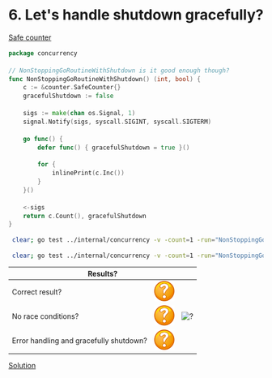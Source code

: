 # 6. Let's handle shutdown gracefully?

[Safe counter](counter/safe.md)

```go
package concurrency

// NonStoppingGoRoutineWithShutdown is it good enough though?
func NonStoppingGoRoutineWithShutdown() (int, bool) {
	c := &counter.SafeCounter{}
	gracefulShutdown := false

	sigs := make(chan os.Signal, 1)
	signal.Notify(sigs, syscall.SIGINT, syscall.SIGTERM)

	go func() {
		defer func() { gracefulShutdown = true }()

		for {
			inlinePrint(c.Inc())
		}
	}()

	<-sigs
	return c.Count(), gracefulShutdown
}
```

```bash
 clear; go test ../internal/concurrency -v -count=1 -run="NonStoppingGoRoutineWithShutdown$" 
```

```bash
 clear; go test ../internal/concurrency -v -count=1 -run="NonStoppingGoRoutineWithShutdown$" -race 
```

<table>
<thead> 
  <tr> 
    <th colspan="3">Results?</th> 
  </tr>
</thead>
<tbody>
  <tr>
    <td>Correct result?</td>
    <td><img height="40" src="images/question.svg" width="40" alt="?"/></td>
    <td rowspan="3"><img height="320" src="https://media.giphy.com/media/48YKCwrp4Kt8I/giphy.gif" width="568" alt="?"/></td>
  </tr> 
  <tr>
    <td>No race conditions?</td>
    <td><img height="40" src="images/question.svg" width="40" alt="?"/></td> 
  </tr>
  <tr>
    <td>Error handling and gracefully shutdown?</td>
    <td><img height="40" src="images/question.svg" width="40" alt="?"/></td>
  </tr>
</tbody>
</table> 

[Solution](example_6_solution.md)